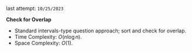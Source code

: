 last attempt: `10/25/2023`

**Check for Overlap**
- Standard intervals-type question approach; sort and check for overlap. 
- Time Complexity: $O(n\log n)$. 
- Space Complexity: $O(1)$. 